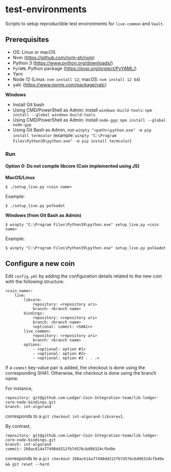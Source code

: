 # test-environments

Scripts to setup reproductible test environments for `live-common` and `Vault`.

## Prerequisites

* OS: Linux or macOS
* Nvm (https://github.com/nvm-sh/nvm)
* Python 3 (https://www.python.org/downloads/)
* `PyYAML` Python package (https://pypi.org/project/PyYAML/)
* Yarn
* Node 12 (Linux: `nvm install 12`; macOS: `nvm install 12 64`)
* yalc (https://www.npmjs.com/package/yalc)

**Windows**

- Install Git bash
- Using CMD/PowerShell as Admin: install `windows-build-tools`: `npm install --global windows-build-tools`
- Using CMD/PowerShell as Admin: install `node-gyp`: `npm install --global node-gyp`
- Using Git Bash as Admin, run `winpty "<path>\python.exe" -m pip install termcolor` (example: `winpty "C:\Program Files\Python39\python.exe" -m pip install termcolor`)

### Run

#### Option 0: Do not compile libcore (Coin implemented using JS)

**MacOS/Linux**
```
$ ./setup_live.py <coin name>
```

Example:
```
$ ./setup_live.py polkadot
```

**Windows (from Git Bash as Admin)**
```
$ winpty "C:\Program Files\Python39\python.exe" setup_live.py <coin name>
```

Example:
```
$ winpty "C:\Program Files\Python39\python.exe" setup_live.py polkadot
```


## Configure a new coin

Edit `config.yml` by adding the configuration details related to the new coin with the following structure:

```
<coin_name>:
    live:
        libcore:
            repository: <repository uri> 
            branch: <branch name>
        bindings:
            repository: <repository uri> 
            branch: <branch name>
            <optional: commit: <SHA1>>
        live_common:
            repository: <repository uri> 
            branch: <branch name>
        options:
            - <optional: option #1>
            - <optional: option #2>
            - <optional: option #3 . . .>
```

If a `commit` key-value pair is added, the checkout is done using the corresponding SHA1. Otherwise, the checkout is done using the branch name. 

For instance,

```
repository: git@github.com:Ledger-Coin-Integration-team/lib-ledger-core-node-bindings.git
branch: int-algorand
```

corresponds to a `git checkout int-algorand-libcorev1`.

By contrast,

```
repository: git@github.com:Ledger-Coin-Integration-team/lib-ledger-core-node-bindings.git
branch: int-algorand
commit: 268ac614a77498dd312fb7d576cbd98324cfb49e
```

corresponds to a `git checkout 268ac614a77498dd312fb7d576cbd98324cfb49e && git reset --hard`.